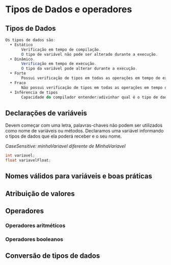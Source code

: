# Tipos de Dados e operadores
## Tipos de Dados
```java
Os tipos de dados são:
  • Estático
       Verificação em tempo de compilação.
       O tipo de variável não pode ser alterado durante a execução.
  • Dinâmico.
       Verificação em tempo de execução.
       O tipo da variável pode alterar durante a execução.
  • Forte
       Possui verificação de tipos em todas as operações em tempo de execução ou compilação.
  • Fraco 
       Não possui verificação de tipos em todas as operações em tempo de execução ou compilação.
  • Infêrencia de tipos
       Capacidade do compilador entender/adivinhar qual é o tipo de dados de determinada variável sem ter sido declarada no código.
```
## Declarações de variáveis

Devem começar com uma letra, palavras-chaves não podem ser utilizados como nome de variáveis ou métodos.
Declaramos uma variável informando o tipos de dados que ela poderá receber e o seu nome.

*CaseSensitive: minhaVariavel diferente de MinhaVariavel*

```java
int variavel;
float variavelFloat;


```
##  Nomes válidos para variáveis e boas práticas 
## Atribuição de valores
## Operadores
### Operadores aritméticos
### Operadores booleanos
## Conversão de tipos de dados
